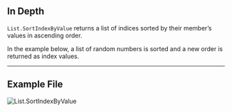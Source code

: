 ## In Depth
`List.SortIndexByValue` returns a list of indices sorted by their member’s values in ascending order.

In the example below, a list of random numbers is sorted and a new order is returned as index values.
___
## Example File

![List.SortIndexByValue](./DSCore.List.SortIndexByValue_img.jpg)

